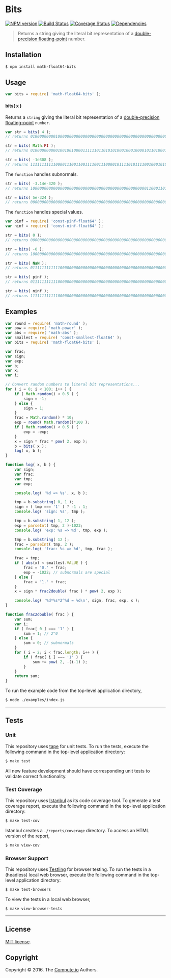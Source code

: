 Bits
===
[![NPM version][npm-image]][npm-url] [![Build Status][build-image]][build-url] [![Coverage Status][coverage-image]][coverage-url] [![Dependencies][dependencies-image]][dependencies-url]

> Returns a string giving the literal bit representation of a [double-precision floating-point][ieee754] number.


## Installation

``` bash
$ npm install math-float64-bits
```


## Usage

``` javascript
var bits = require( 'math-float64-bits' );
```

#### bits( x )

Returns a `string` giving the literal bit representation of a [double-precision floating-point][ieee754] `number`.

``` javascript
var str = bits( 4 );
// returns 0100000000010000000000000000000000000000000000000000000000000000

str = bits( Math.PI );
// returns 0100000000001001001000011111101101010100010001000010110100011000

str = bits( -1e308 );
// returns 1111111111100001110011001111001110000101111010111100100010100000
```

The `function` handles subnormals.

``` javascript
str = bits( -3.14e-320 );
// returns 1000000000000000000000000000000000000000000000000001100011010011

str = bits( 5e-324 );
// returns 0000000000000000000000000000000000000000000000000000000000000001
```

The `function` handles special values.

``` javascript
var pinf = require( 'const-pinf-float64' );
var ninf = require( 'const-ninf-float64' );

str = bits( 0 );
// returns 0000000000000000000000000000000000000000000000000000000000000000

str = bits( -0 );
// returns 1000000000000000000000000000000000000000000000000000000000000000

str = bits( NaN );
// returns 0111111111111000000000000000000000000000000000000000000000000000

str = bits( pinf );
// returns 0111111111110000000000000000000000000000000000000000000000000000

str = bits( ninf );
// returns 1111111111110000000000000000000000000000000000000000000000000000
```


## Examples

``` javascript
var round = require( 'math-round' );
var pow = require( 'math-power' );
var abs = require( 'math-abs' );
var smallest = require( 'const-smallest-float64' );
var bits = require( 'math-float64-bits' );

var frac;
var sign;
var exp;
var b;
var x;
var i;

// Convert random numbers to literal bit representations...
for ( i = 0; i < 100; i++ ) {
	if ( Math.random() < 0.5 ) {
		sign = -1;
	} else {
		sign = 1;
	}
	frac = Math.random() * 10;
	exp = round( Math.random()*100 );
	if ( Math.random() < 0.5 ) {
		exp = -exp;
	}
	x = sign * frac * pow( 2, exp );
	b = bits( x );
	log( x, b );
}

function log( x, b ) {
	var sign;
	var frac;
	var tmp;
	var exp;

	console.log( '%d => %s', x, b );

	tmp = b.substring( 0, 1 );
	sign = ( tmp === '1' ) ? -1 : 1;
	console.log( 'sign: %s', tmp );

	tmp = b.substring( 1, 12 );
	exp = parseInt( tmp, 2 )-1023;
	console.log( 'exp: %s => %d', tmp, exp );

	tmp = b.substring( 12 );
	frac = parseInt( tmp, 2 );
	console.log( 'frac: %s => %d', tmp, frac );

	frac = tmp;
	if ( abs(x) < smallest.VALUE ) {
		frac = '0.' + frac;
		exp = -1022; // subnormals are special
	} else {
		frac = '1.' + frac;
	}
	x = sign * frac2double( frac ) * pow( 2, exp );

	console.log( '%d*%s*2^%d = %d\n', sign, frac, exp, x );
}

function frac2double( frac ) {
	var sum;
	var i;
	if ( frac[ 0 ] === '1' ) {
		sum = 1; // 2^0
	} else {
		sum = 0; // subnormals
	}
	for ( i = 2; i < frac.length; i++ ) {
		if ( frac[ i ] === '1' ) {
			sum += pow( 2, -(i-1) );
		}
	}
	return sum;
}
```

To run the example code from the top-level application directory,

``` bash
$ node ./examples/index.js
```


---
## Tests

### Unit

This repository uses [tape][tape] for unit tests. To run the tests, execute the following command in the top-level application directory:

``` bash
$ make test
```

All new feature development should have corresponding unit tests to validate correct functionality.


### Test Coverage

This repository uses [Istanbul][istanbul] as its code coverage tool. To generate a test coverage report, execute the following command in the top-level application directory:

``` bash
$ make test-cov
```

Istanbul creates a `./reports/coverage` directory. To access an HTML version of the report,

``` bash
$ make view-cov
```


### Browser Support

This repository uses [Testling][testling] for browser testing. To run the tests in a (headless) local web browser, execute the following command in the top-level application directory:

``` bash
$ make test-browsers
```

To view the tests in a local web browser,

``` bash
$ make view-browser-tests
```

<!-- [![browser support][browsers-image]][browsers-url] -->


---
## License

[MIT license](http://opensource.org/licenses/MIT).


## Copyright

Copyright &copy; 2016. The [Compute.io][compute-io] Authors.


[npm-image]: http://img.shields.io/npm/v/math-float64-bits.svg
[npm-url]: https://npmjs.org/package/math-float64-bits

[build-image]: http://img.shields.io/travis/math-io/float64-bits/master.svg
[build-url]: https://travis-ci.org/math-io/float64-bits

[coverage-image]: https://img.shields.io/codecov/c/github/math-io/float64-bits/master.svg
[coverage-url]: https://codecov.io/github/math-io/float64-bits?branch=master

[dependencies-image]: http://img.shields.io/david/math-io/float64-bits.svg
[dependencies-url]: https://david-dm.org/math-io/float64-bits

[dev-dependencies-image]: http://img.shields.io/david/dev/math-io/float64-bits.svg
[dev-dependencies-url]: https://david-dm.org/dev/math-io/float64-bits

[github-issues-image]: http://img.shields.io/github/issues/math-io/float64-bits.svg
[github-issues-url]: https://github.com/math-io/float64-bits/issues

[tape]: https://github.com/substack/tape
[istanbul]: https://github.com/gotwarlost/istanbul
[testling]: https://ci.testling.com

[compute-io]: https://github.com/compute-io/
[ieee754]: https://en.wikipedia.org/wiki/IEEE_754-1985
